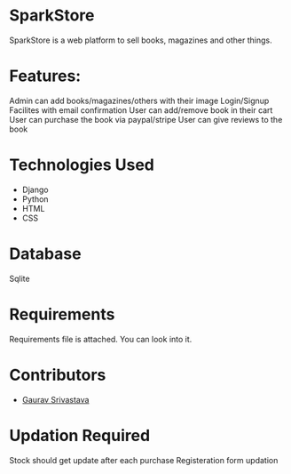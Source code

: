 # SparkStore
SparkStore is a web platform to sell books, magazines and other things.

<h1>Features:</h1>
Admin can add books/magazines/others with their image
Login/Signup Facilites with email confirmation
User can add/remove book in their cart
User can purchase the book via paypal/stripe
User can give reviews to the book

<h1>Technologies Used</h1>
<ul>
  <li>Django</li>
  <li>Python</li>
  <li>HTML</li>
  <li>CSS</li>
</ul>
<h1>Database</h1>
Sqlite


<h1>Requirements</h1>
Requirements file is attached. You can look into it.

<h1>Contributors</h1>
<ul>
  <li> <a href="https://github.com/gaurav3210">Gaurav Srivastava</a></li>
</ul>

<h1>Updation Required</h1>
Stock should get update after each purchase
Registeration form updation

